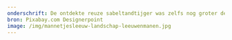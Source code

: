 ```yaml
---
onderschrift: De ontdekte reuze sabeltandtijger was zelfs nog groter de onze moderne leeuw.
bron: Pixabay.com Designerpoint
image: /img/mannetjesleeuw-landschap-leeuwenmanen.jpg
---
```

